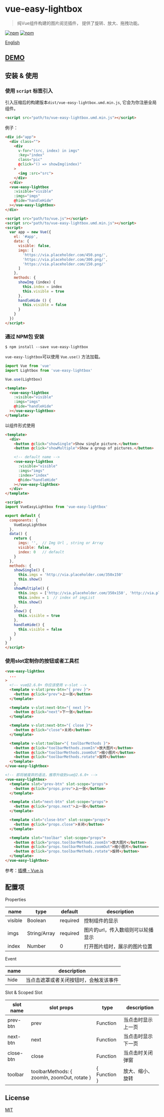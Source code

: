 # vue-easy-lightbox

> 纯Vue组件构建的图片阅览插件， 提供了旋转、放大、拖拽功能。

[![npm](https://img.shields.io/npm/v/vue-easy-lightbox.svg)](https://www.npmjs.com/package/vue-easy-lightbox)
[![npm](https://img.shields.io/npm/l/vue-easy-lightbox.svg)](https://www.npmjs.com/package/vue-easy-lightbox)

[English](https://github.com/XiongAmao/vue-easy-lightbox)

## [DEMO](https://xiongamao.github.io/vue-easy-lightbox/)

## 安装 & 使用

### 使用 `script` 标签引入

引入压缩后的构建版本`dist/vue-easy-lightbox.umd.min.js`, 它会为你注册全局组件。

```html
<script src="path/to/vue-easy-lightbox.umd.min.js"></script>
```

例子：

```html
<div id="app">
  <div class="">
    <div
      v-for="(src, index) in imgs"
      :key="index"
      class="pic"
      @click="() => showImg(index)"
    >
      <img :src="src">
    </div>
  </div>
  <vue-easy-lightbox
    :visible="visible"
    :imgs="imgs"
    @hide="handleHide"
  ></vue-easy-lightbox>
</div>

<script src="path/to/vue.js"></script>
<script src="path/to/vue-easy-lightbox.umd.min.js"></script>
<script>
  var app = new Vue({
    el: '#app',
    data: {
      visible: false,
      imgs: [
        'https://via.placeholder.com/450.png/',
        'https://via.placeholder.com/300.png/',
        'https://via.placeholder.com/150.png/'
      ]
    },
    methods: {
      showImg (index) {
        this.index = index
        this.visible = true
      },
      handleHide () {
        this.visible = false
      }
    }
  })
</script>
```

### 通过 NPM包 安装

```shell
$ npm install --save vue-easy-lightbox
```

`vue-easy-lightbox`可以使用 `Vue.use()` 方法加载。

```javascript
import Vue from 'vue'
import Lightbox from 'vue-easy-lightbox'

Vue.use(Lightbox)
```

```html
<template>
  <vue-easy-lightbox
    :visible="visible"
    :imgs="imgs"
    @hide="handleHide"
  ></vue-easy-lightbox>
</template>
```

以组件形式使用

```html
<template>
  <div>
    <button @click="showSingle">Show single picture.</button>
    <button @click="showMultiple">Show a group of pictures.</button>

    <!-- default name -->
    <vue-easy-lightbox
      :visible="visible"
      :imgs="imgs"
      :index="index"
      @hide="handleHide"
    ></vue-easy-lightbox>
  </div>
</template>

<script>
import VueEasyLightbox from 'vue-easy-lightbox'

export default {
  components: {
    VueEasyLightbox
  },
  data() {
    return {
      imgs: '',  // Img Url , string or Array
      visible: false,
      index: 0   // default
    }
  },
  methods: {
    showSingle() {
      this.imgs = 'http://via.placeholder.com/350x150'
      this.show()
    },
    showMultiple() {
      this.imgs = ['http://via.placeholder.com/350x150', 'http://via.placeholder.com/350x150']
      this.index = 1  // index of imgList
      this.show()
    },
    show() {
      this.visible = true
    },
    handleHide() {
      this.visible = false
    }
  }
}
</script>
```

### 使用slot定制你的按钮或者工具栏

```html
<vue-easy-lightbox
  ...
>
  <!-- vue@2.6.0+ 你应该使用 v-slot -->
  <template v-slot:prev-btn="{ prev }">
    <button @click="prev">上一张</button>
  </template>

  <template v-slot:next-btn="{ next }">
    <button @click="next">下一张</button>
  </template>

  <template v-slot:next-btn="{ close }">
    <button @click="close">关闭</button>
  </template>

  <template v-slot:toolbar="{ toolbarMethods }">
    <button @click="toolbarMethods.zoomIn">放大图片</button>
    <button @click="toolbarMethods.zoomOut">缩小图片</button>
    <button @click="toolbarMethods.rotate">旋转</button>
  </template>
</vue-easy-lightbox>

<!-- 即将被废弃的语法，推荐升级到vue@2.6.0+ -->
<vue-easy-lightbox>
  <template slot="prev-btn" slot-scope="props">
    <button @click="props.prev">上一张</button>
  </template>

  <template slot="next-btn" slot-scope="props">
    <button @click="props.next">上一张</button>
  </template>

  <template slot="close-btn" slot-scope="props">
    <button @click="props.close">关闭</button>
  </template>

  <template slot="toolbar" slot-scope="props">
    <button @click="props.toolbarMethods.zoomIn">放大图片</button>
    <button @click="props.toolbarMethods.zoomOut">缩小图片</button>
    <button @click="props.toolbarMethods.rotate">旋转</button>
  </template>
</vue-easy-lightbox>
```

参考：[插槽 - Vue.js](https://cn.vuejs.org/v2/guide/components-slots.html)

## 配置项

Properties
<table>
  <thead>
    <tr>
      <th>name</th>
      <th>type</th>
      <th>default</th>
      <th>description</th>
    </tr>
  </thead>
  <tbody>
    <tr>
      <td>visible</td>
      <td>Boolean</td>
      <td>required</td>
      <td>控制组件的显示</td>
    </tr>
    <tr>
      <td>imgs</td>
      <td>String/Array</td>
      <td>required</td>
      <td>图片的url，传入数组则可以轮播显示</td>
    </tr>
    <tr>
      <td>index</td>
      <td>Number</td>
      <td>0</td>
      <td>打开图片组时，展示的图片位置</td>
    </tr>
  </tbody>
</table>

Event
<table>
  <thead>
    <tr>
      <th>name</th>
      <th>description</th>
    </tr>
  </thead>
  <tbody>
    <tr>
      <td>hide</td>
      <td>当点击遮罩或者关闭按钮时，会触发该事件</td>
    </tr>
  </tbody>
</table>

Slot & Scoped Slot
<table>
  <thead>
    <tr>
      <th>slot name</th>
      <th>slot props</th>
      <th>type</th>
      <th>description</th>
    </tr>
  </thead>
  <tbody>
    <tr>
      <td>prev-btn</td>
      <td>prev</td>
      <td>Function</td>
      <td>当点击时显示上一页</td>
    </tr>
    <tr>
      <td>next-btn</td>
      <td>next</td>
      <td>Function</td>
      <td>当点击时显示下一页</td>
    </tr>
    <tr>
      <td>close-btn</td>
      <td>close</td>
      <td>Function</td>
      <td>当点击时关闭弹窗</td>
    </tr>
    <tr>
      <td>toolbar</td>
      <td>
          toolbarMethods: {
            zoomIn,
            zoomOut,
            rotate
          }
      </td>
      <td>{ Function }</td>
      <td>放大、缩小、旋转</td>
    </tr>
  </tbody>
</table>

## License

[MIT](http://opensource.org/licenses/MIT)
